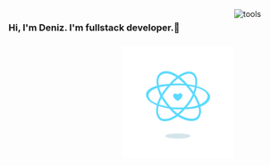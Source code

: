 
<img align="right" src="https://github.com/denizozmen/denizozmen/blob/master/Webp.net-gifmaker.gif" alt="tools" width="100" height="100" align="right" style="max-width:100%;">

<h3 class="animate__animated animate__bounce">Hi, I'm Deniz. I'm fullstack developer.👋<h3/>

<img src="https://github.com/denizozmen/denizozmen/blob/master/content_heart-react.gif" alt="react-native" width="200" height="200" align="right" style="max-width:100%;">
<img 
src="https://camo.githubusercontent.com/ecdf091dc9f099a6db3e61242963a3a5412ae6a8/687474703a2f2f696d672e736869656c64732e696f2f62616467652f746563682d737461636b2d3036393066612e7376673f7374796c653d666c6174" alt="" data-canonical-src="http://img.shields.io/badge/tech-stack-0690fa.svg?style=flat" style="max-width:100%;">

